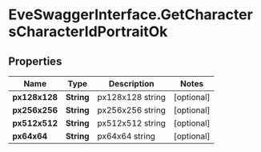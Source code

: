 # EveSwaggerInterface.GetCharactersCharacterIdPortraitOk

## Properties
Name | Type | Description | Notes
------------ | ------------- | ------------- | -------------
**px128x128** | **String** | px128x128 string | [optional] 
**px256x256** | **String** | px256x256 string | [optional] 
**px512x512** | **String** | px512x512 string | [optional] 
**px64x64** | **String** | px64x64 string | [optional] 


